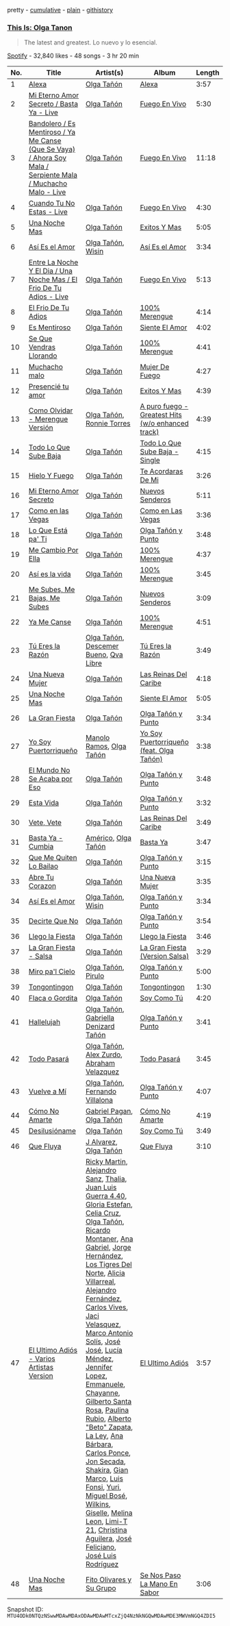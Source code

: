 pretty - [cumulative](/playlists/cumulative/37i9dQZF1DXbicEtPvsx8f.md) - [plain](/playlists/plain/37i9dQZF1DXbicEtPvsx8f) - [githistory](https://github.githistory.xyz/mackorone/spotify-playlist-archive/blob/main/playlists/plain/37i9dQZF1DXbicEtPvsx8f)

### [This Is: Olga Tanon](https://open.spotify.com/playlist/37i9dQZF1DXbicEtPvsx8f)

> The latest and greatest\. Lo nuevo y lo esencial.

[Spotify](https://open.spotify.com/user/spotify) - 32,840 likes - 48 songs - 3 hr 20 min

| No. | Title | Artist(s) | Album | Length |
|---|---|---|---|---|
| 1 | [Alexa](https://open.spotify.com/track/4Fh1hMmlADgnOFWvEzQBTE) | [Olga Tañón](https://open.spotify.com/artist/4pv1Jo4PbYI8LMADJoTWjE) | [Alexa](https://open.spotify.com/album/1uyHEpEGI8EKBs09K4GsQf) | 3:57 |
| 2 | [Mi Eterno Amor Secreto / Basta Ya \- Live](https://open.spotify.com/track/3fdRbxoIHlyXlPUuo39Rvf) | [Olga Tañón](https://open.spotify.com/artist/4pv1Jo4PbYI8LMADJoTWjE) | [Fuego En Vivo](https://open.spotify.com/album/1armCApAxjIem114Jqp2Ni) | 5:30 |
| 3 | [Bandolero / Es Mentiroso / Ya Me Canse \(Que Se Vaya\) / Ahora Soy Mala / Serpiente Mala / Muchacho Malo \- Live](https://open.spotify.com/track/0OW2LHs6lQkSuUakW77NzF) | [Olga Tañón](https://open.spotify.com/artist/4pv1Jo4PbYI8LMADJoTWjE) | [Fuego En Vivo](https://open.spotify.com/album/1armCApAxjIem114Jqp2Ni) | 11:18 |
| 4 | [Cuando Tu No Estas \- Live](https://open.spotify.com/track/0Cb5X955vi6qDz3dpr1LzL) | [Olga Tañón](https://open.spotify.com/artist/4pv1Jo4PbYI8LMADJoTWjE) | [Fuego En Vivo](https://open.spotify.com/album/0c0MsG7DogXKZvI33QIis8) | 4:30 |
| 5 | [Una Noche Mas](https://open.spotify.com/track/6hFhxzvpcWmtDJre0ejXEj) | [Olga Tañón](https://open.spotify.com/artist/4pv1Jo4PbYI8LMADJoTWjE) | [Exitos Y Mas](https://open.spotify.com/album/4thP48PLORTrH3xXGblfEx) | 5:05 |
| 6 | [Así Es el Amor](https://open.spotify.com/track/1LA8a9tObDocqWhElbmzS5) | [Olga Tañón](https://open.spotify.com/artist/4pv1Jo4PbYI8LMADJoTWjE), [Wisin](https://open.spotify.com/artist/3E6xrwgnVfYCrCs0ePERDz) | [Así Es el Amor](https://open.spotify.com/album/2QjRiqPHLxkF5wSQQn4LvA) | 3:34 |
| 7 | [Entre La Noche Y El Dia / Una Noche Mas / El Frio De Tu Adios \- Live](https://open.spotify.com/track/2hsTg0CqOXU4DWWqUgsEpD) | [Olga Tañón](https://open.spotify.com/artist/4pv1Jo4PbYI8LMADJoTWjE) | [Fuego En Vivo](https://open.spotify.com/album/1armCApAxjIem114Jqp2Ni) | 5:13 |
| 8 | [El Frio De Tu Adios](https://open.spotify.com/track/3YrrhwGFxEMKEFIzNh1k1R) | [Olga Tañón](https://open.spotify.com/artist/4pv1Jo4PbYI8LMADJoTWjE) | [100% Merengue](https://open.spotify.com/album/341ZS1EddJkPqUYVa8mBoI) | 4:14 |
| 9 | [Es Mentiroso](https://open.spotify.com/track/2AR6gN4QVBdJ8iw2KSG7fQ) | [Olga Tañón](https://open.spotify.com/artist/4pv1Jo4PbYI8LMADJoTWjE) | [Siente El Amor](https://open.spotify.com/album/4IlAVoLQ0uqWQaY4DaAL6R) | 4:02 |
| 10 | [Se Que Vendras Llorando](https://open.spotify.com/track/5ZdMrmF1ehmBoDvMBF1Jt5) | [Olga Tañón](https://open.spotify.com/artist/4pv1Jo4PbYI8LMADJoTWjE) | [100% Merengue](https://open.spotify.com/album/341ZS1EddJkPqUYVa8mBoI) | 4:41 |
| 11 | [Muchacho malo](https://open.spotify.com/track/58MAh1fboa0lvwaX2JS0B1) | [Olga Tañón](https://open.spotify.com/artist/4pv1Jo4PbYI8LMADJoTWjE) | [Mujer De Fuego](https://open.spotify.com/album/4VV3JWcUvnRNE0OhuRkugJ) | 4:27 |
| 12 | [Presencié tu amor](https://open.spotify.com/track/1NexFzzLmFpNtBphGcQgrP) | [Olga Tañón](https://open.spotify.com/artist/4pv1Jo4PbYI8LMADJoTWjE) | [Exitos Y Mas](https://open.spotify.com/album/4thP48PLORTrH3xXGblfEx) | 4:39 |
| 13 | [Como Olvidar \- Merengue Versión](https://open.spotify.com/track/5nuJjO3AMB7dgkLzxDKW9g) | [Olga Tañón](https://open.spotify.com/artist/4pv1Jo4PbYI8LMADJoTWjE), [Ronnie Torres](https://open.spotify.com/artist/2QUD4hlzyYf6n1Fd9Kda1A) | [A puro fuego \- Greatest Hits \(w/o enhanced track\)](https://open.spotify.com/album/5CBFvEWQ4f2TX1LraSyFEn) | 4:39 |
| 14 | [Todo Lo Que Sube Baja](https://open.spotify.com/track/4U0wBFXkq5pnMVAZdNKpRf) | [Olga Tañón](https://open.spotify.com/artist/4pv1Jo4PbYI8LMADJoTWjE) | [Todo Lo Que Sube Baja \- Single](https://open.spotify.com/album/1nXYOxvsYA9tQoUSdJHtbj) | 4:15 |
| 15 | [Hielo Y Fuego](https://open.spotify.com/track/5drvSrs2PxEiMhJaBsOPe3) | [Olga Tañón](https://open.spotify.com/artist/4pv1Jo4PbYI8LMADJoTWjE) | [Te Acordaras De Mi](https://open.spotify.com/album/6PTqGPIkyNNilk09tuYQcr) | 3:26 |
| 16 | [Mi Eterno Amor Secreto](https://open.spotify.com/track/3rs5YnSBJxTlJRAeNbzEuh) | [Olga Tañón](https://open.spotify.com/artist/4pv1Jo4PbYI8LMADJoTWjE) | [Nuevos Senderos](https://open.spotify.com/album/2oENwEacMOAkpxiy0lZZrM) | 5:11 |
| 17 | [Como en las Vegas](https://open.spotify.com/track/5MIorTQiiz3qEP8YhxvkKZ) | [Olga Tañón](https://open.spotify.com/artist/4pv1Jo4PbYI8LMADJoTWjE) | [Como en Las Vegas](https://open.spotify.com/album/4BHCTn7mb4On7qmTzBGbUT) | 3:36 |
| 18 | [Lo Que Está pa' Ti](https://open.spotify.com/track/0WIsZkPDHZo1TqqvBXKQrp) | [Olga Tañón](https://open.spotify.com/artist/4pv1Jo4PbYI8LMADJoTWjE) | [Olga Tañón y Punto](https://open.spotify.com/album/7ddfBDcCfz6brOKQPteXFe) | 3:48 |
| 19 | [Me Cambio Por Ella](https://open.spotify.com/track/2pMsiXclJxGvmBscD1b2sB) | [Olga Tañón](https://open.spotify.com/artist/4pv1Jo4PbYI8LMADJoTWjE) | [100% Merengue](https://open.spotify.com/album/341ZS1EddJkPqUYVa8mBoI) | 4:37 |
| 20 | [Así es la vida](https://open.spotify.com/track/0cAOTOrlrPCDEIGYEh4Bun) | [Olga Tañón](https://open.spotify.com/artist/4pv1Jo4PbYI8LMADJoTWjE) | [100% Merengue](https://open.spotify.com/album/341ZS1EddJkPqUYVa8mBoI) | 3:45 |
| 21 | [Me Subes, Me Bajas, Me Subes](https://open.spotify.com/track/1mDc10QPqM46RNBNZ1FgXU) | [Olga Tañón](https://open.spotify.com/artist/4pv1Jo4PbYI8LMADJoTWjE) | [Nuevos Senderos](https://open.spotify.com/album/2oENwEacMOAkpxiy0lZZrM) | 3:09 |
| 22 | [Ya Me Canse](https://open.spotify.com/track/5B4li6IYSHC6OdoJFhVd1p) | [Olga Tañón](https://open.spotify.com/artist/4pv1Jo4PbYI8LMADJoTWjE) | [100% Merengue](https://open.spotify.com/album/341ZS1EddJkPqUYVa8mBoI) | 4:51 |
| 23 | [Tú Eres la Razón](https://open.spotify.com/track/3M9yvSEEO2Ufkq4ocJzWdc) | [Olga Tañón](https://open.spotify.com/artist/4pv1Jo4PbYI8LMADJoTWjE), [Descemer Bueno](https://open.spotify.com/artist/5luyt0SUvGkDMY4ILP6Qhl), [Qva Libre](https://open.spotify.com/artist/5M3cCzIdZYe7J1ON9XX6xQ) | [Tú Eres la Razón](https://open.spotify.com/album/07vYhQvzw6YlqBKy2urdR0) | 3:49 |
| 24 | [Una Nueva Mujer](https://open.spotify.com/track/3vPuWkt1cGZ45kTh0pjQNS) | [Olga Tañón](https://open.spotify.com/artist/4pv1Jo4PbYI8LMADJoTWjE) | [Las Reinas Del Caribe](https://open.spotify.com/album/0C2xSdPTymfiLPD4DGogx7) | 4:18 |
| 25 | [Una Noche Mas](https://open.spotify.com/track/2VF2YgP8dLbH8Eneh5nt01) | [Olga Tañón](https://open.spotify.com/artist/4pv1Jo4PbYI8LMADJoTWjE) | [Siente El Amor](https://open.spotify.com/album/4IlAVoLQ0uqWQaY4DaAL6R) | 5:05 |
| 26 | [La Gran Fiesta](https://open.spotify.com/track/4u6DLFZrXINev3s4IfDobf) | [Olga Tañón](https://open.spotify.com/artist/4pv1Jo4PbYI8LMADJoTWjE) | [Olga Tañón y Punto](https://open.spotify.com/album/7ddfBDcCfz6brOKQPteXFe) | 3:34 |
| 27 | [Yo Soy Puertorriqueño](https://open.spotify.com/track/5ZnLboL50gijLUWx0s36CV) | [Manolo Ramos](https://open.spotify.com/artist/2Y4HyZqAPMu0R6nvl5rWgW), [Olga Tañón](https://open.spotify.com/artist/4pv1Jo4PbYI8LMADJoTWjE) | [Yo Soy Puertorriqueño \(feat\. Olga Tañón\)](https://open.spotify.com/album/0VxJyiVfZMUnZIFqs8ioAJ) | 3:38 |
| 28 | [El Mundo No Se Acaba por Eso](https://open.spotify.com/track/3j1uKiIlPoN1oQfkuQgsvm) | [Olga Tañón](https://open.spotify.com/artist/4pv1Jo4PbYI8LMADJoTWjE) | [Olga Tañón y Punto](https://open.spotify.com/album/7ddfBDcCfz6brOKQPteXFe) | 3:48 |
| 29 | [Esta Vida](https://open.spotify.com/track/0HHv7DcpdGwkJ5xOeAZgkO) | [Olga Tañón](https://open.spotify.com/artist/4pv1Jo4PbYI8LMADJoTWjE) | [Olga Tañón y Punto](https://open.spotify.com/album/7ddfBDcCfz6brOKQPteXFe) | 3:32 |
| 30 | [Vete, Vete](https://open.spotify.com/track/0rtMJ82WBiJOegXLiRte0C) | [Olga Tañón](https://open.spotify.com/artist/4pv1Jo4PbYI8LMADJoTWjE) | [Las Reinas Del Caribe](https://open.spotify.com/album/0C2xSdPTymfiLPD4DGogx7) | 3:49 |
| 31 | [Basta Ya \- Cumbia](https://open.spotify.com/track/2iX3rxk0GMIhL1JK3rHpqN) | [Américo](https://open.spotify.com/artist/6eUAVH8tSq8WSJGPLeDN9c), [Olga Tañón](https://open.spotify.com/artist/4pv1Jo4PbYI8LMADJoTWjE) | [Basta Ya](https://open.spotify.com/album/39NPYuoThbuMW0yhje9jl9) | 3:47 |
| 32 | [Que Me Quiten Lo Bailao](https://open.spotify.com/track/7skxBIW42DcEUNIf7Ycz1l) | [Olga Tañón](https://open.spotify.com/artist/4pv1Jo4PbYI8LMADJoTWjE) | [Olga Tañón y Punto](https://open.spotify.com/album/7ddfBDcCfz6brOKQPteXFe) | 3:15 |
| 33 | [Abre Tu Corazon](https://open.spotify.com/track/5iTWIAADwgr8kY6TLK4Q7p) | [Olga Tañón](https://open.spotify.com/artist/4pv1Jo4PbYI8LMADJoTWjE) | [Una Nueva Mujer](https://open.spotify.com/album/1DjUSTJtfwIGaY1YKftJHp) | 3:35 |
| 34 | [Así Es el Amor](https://open.spotify.com/track/5mrTbAc8DAoE94EJ6KjiSL) | [Olga Tañón](https://open.spotify.com/artist/4pv1Jo4PbYI8LMADJoTWjE), [Wisin](https://open.spotify.com/artist/3E6xrwgnVfYCrCs0ePERDz) | [Olga Tañón y Punto](https://open.spotify.com/album/7ddfBDcCfz6brOKQPteXFe) | 3:34 |
| 35 | [Decirte Que No](https://open.spotify.com/track/3ZDwkD97mGz5ThOqVURmoB) | [Olga Tañón](https://open.spotify.com/artist/4pv1Jo4PbYI8LMADJoTWjE) | [Olga Tañón y Punto](https://open.spotify.com/album/7ddfBDcCfz6brOKQPteXFe) | 3:54 |
| 36 | [Llego la Fiesta](https://open.spotify.com/track/7A8PwvKu4b2biUBY0dlwG9) | [Olga Tañón](https://open.spotify.com/artist/4pv1Jo4PbYI8LMADJoTWjE) | [Llego la Fiesta](https://open.spotify.com/album/5pBtEZDeQgmq9oHX1dwuxa) | 3:46 |
| 37 | [La Gran Fiesta \- Salsa](https://open.spotify.com/track/3yE5tKq0XFDmAlsCbsH0TE) | [Olga Tañón](https://open.spotify.com/artist/4pv1Jo4PbYI8LMADJoTWjE) | [La Gran Fiesta \(Version Salsa\)](https://open.spotify.com/album/1XCFCwy2TMR9UFGchKl96c) | 3:29 |
| 38 | [Miro pa'l Cielo](https://open.spotify.com/track/2M21DClryThrAjVdPnBfiP) | [Olga Tañón](https://open.spotify.com/artist/4pv1Jo4PbYI8LMADJoTWjE), [Pirulo](https://open.spotify.com/artist/07rO1bvFX82Ixrp9A2nyCm) | [Olga Tañón y Punto](https://open.spotify.com/album/7ddfBDcCfz6brOKQPteXFe) | 5:00 |
| 39 | [Tongontingon](https://open.spotify.com/track/1XLg2LtjuWafFT4SJlMIK3) | [Olga Tañón](https://open.spotify.com/artist/4pv1Jo4PbYI8LMADJoTWjE) | [Tongontingon](https://open.spotify.com/album/7kV8cJZNckvESLiRHcfv9d) | 1:30 |
| 40 | [Flaca o Gordita](https://open.spotify.com/track/325lRUgW2c4SicDu0R46rR) | [Olga Tañón](https://open.spotify.com/artist/4pv1Jo4PbYI8LMADJoTWjE) | [Soy Como Tú](https://open.spotify.com/album/7BtVVXpTyUye4Y4sBorvVF) | 4:20 |
| 41 | [Hallelujah](https://open.spotify.com/track/4aFojH0HNTEgCmWCn1qFhq) | [Olga Tañón](https://open.spotify.com/artist/4pv1Jo4PbYI8LMADJoTWjE), [Gabriella Denizard Tañón](https://open.spotify.com/artist/4Uf7F1wX0aRHEzBc8QqzOI) | [Olga Tañón y Punto](https://open.spotify.com/album/7ddfBDcCfz6brOKQPteXFe) | 3:41 |
| 42 | [Todo Pasará](https://open.spotify.com/track/79MIBZkxaab6Pqv1Jsb49G) | [Olga Tañón](https://open.spotify.com/artist/4pv1Jo4PbYI8LMADJoTWjE), [Alex Zurdo](https://open.spotify.com/artist/0WI8OfWCRvK4nGHmKfFQmd), [Abraham Velazquez](https://open.spotify.com/artist/5RFxDCs8wl2GNVve5FemDu) | [Todo Pasará](https://open.spotify.com/album/2qYzPWIFw6k0lix800JNyL) | 3:45 |
| 43 | [Vuelve a Mí](https://open.spotify.com/track/3q0JZKRmD3KwA5WvgsrOQw) | [Olga Tañón](https://open.spotify.com/artist/4pv1Jo4PbYI8LMADJoTWjE), [Fernando Villalona](https://open.spotify.com/artist/4391zvuuIvVziLtsvq13Cu) | [Olga Tañón y Punto](https://open.spotify.com/album/7ddfBDcCfz6brOKQPteXFe) | 4:07 |
| 44 | [Cómo No Amarte](https://open.spotify.com/track/3htW78fd7ocb9rrgnXOLjk) | [Gabriel Pagan](https://open.spotify.com/artist/3InfS9TeNQro4bp9EWtuyP), [Olga Tañón](https://open.spotify.com/artist/4pv1Jo4PbYI8LMADJoTWjE) | [Cómo No Amarte](https://open.spotify.com/album/2qhdX7DDuE5CfwwtyKiWXE) | 4:19 |
| 45 | [Desilusióname](https://open.spotify.com/track/5KzNlonIRvwbhVI23IVNUN) | [Olga Tañón](https://open.spotify.com/artist/4pv1Jo4PbYI8LMADJoTWjE) | [Soy Como Tú](https://open.spotify.com/album/7BtVVXpTyUye4Y4sBorvVF) | 3:49 |
| 46 | [Que Fluya](https://open.spotify.com/track/6fTLM5o5yKO20WVMKGHMrY) | [J Alvarez](https://open.spotify.com/artist/6XFITTl7cFTdopDY3lUdlY), [Olga Tañón](https://open.spotify.com/artist/4pv1Jo4PbYI8LMADJoTWjE) | [Que Fluya](https://open.spotify.com/album/7JvnTJ5JVIGwSi9C7Mrzja) | 3:10 |
| 47 | [El Ultimo Adiós \- Varios Artistas Version](https://open.spotify.com/track/0tzixmHNQfE6S6SirSToxW) | [Ricky Martin](https://open.spotify.com/artist/7slfeZO9LsJbWgpkIoXBUJ), [Alejandro Sanz](https://open.spotify.com/artist/5sUrlPAHlS9NEirDB8SEbF), [Thalia](https://open.spotify.com/artist/23wEWD21D4TPYiJugoXmYb), [Juan Luis Guerra 4.40](https://open.spotify.com/artist/3nlpTZci9O5W8RsNoNH559), [Gloria Estefan](https://open.spotify.com/artist/5IFCkqu9J6xdWeYMk5I889), [Celia Cruz](https://open.spotify.com/artist/2weA6hhVqTIN2gSn9PUB9U), [Olga Tañón](https://open.spotify.com/artist/4pv1Jo4PbYI8LMADJoTWjE), [Ricardo Montaner](https://open.spotify.com/artist/4uoz4FUMvpeyGClFTTDBsD), [Ana Gabriel](https://open.spotify.com/artist/41ESHLayJ5sDKjAOv6cMhe), [Jorge Hernández](https://open.spotify.com/artist/5O2KyWcHYBmjmobgNLumcb), [Los Tigres Del Norte](https://open.spotify.com/artist/3hYtANQYrE6pd2PbtEyTIy), [Alicia Villarreal](https://open.spotify.com/artist/6Hf2g14O2TP25JUNZuvIgn), [Alejandro Fernández](https://open.spotify.com/artist/6sq1yF0OZEWA4xoXVKW1L9), [Carlos Vives](https://open.spotify.com/artist/4vhNDa5ycK0ST968ek7kRr), [Jaci Velasquez](https://open.spotify.com/artist/7MbmKsnvXjl4GA7Dr27kko), [Marco Antonio Solís](https://open.spotify.com/artist/3tJnB0s6c3oXPq1SCCavnd), [José José](https://open.spotify.com/artist/4mN0qcMxWX8oToqfDPM5yV), [Lucía Méndez](https://open.spotify.com/artist/4MbmeIi7C8qe1LboVhdaUN), [Jennifer Lopez](https://open.spotify.com/artist/2DlGxzQSjYe5N6G9nkYghR), [Emmanuele](https://open.spotify.com/artist/7HBONupvCpvcMp1ZxK84Ii), [Chayanne](https://open.spotify.com/artist/1JbemQ1fPt2YmSLjAFhPBv), [Gilberto Santa Rosa](https://open.spotify.com/artist/27vNK840zYq6IfDijHPsv1), [Paulina Rubio](https://open.spotify.com/artist/1d6dwipPrsFSJVmFTTdFSS), [Alberto "Beto" Zapata](https://open.spotify.com/artist/20VNXin5fi626FsmioiExE), [La Ley](https://open.spotify.com/artist/1ZVoRDO29AlDXiMkRLMZSK), [Ana Bárbara](https://open.spotify.com/artist/43qxAkuKFB6fMNSeS5dO7Z), [Carlos Ponce](https://open.spotify.com/artist/4ff5IojFqry4841QjwULTV), [Jon Secada](https://open.spotify.com/artist/10n1KB2sjTrGdyuC83y8jW), [Shakira](https://open.spotify.com/artist/0EmeFodog0BfCgMzAIvKQp), [Gian Marco](https://open.spotify.com/artist/2gDqGAadPIPiA7LtmNn74g), [Luis Fonsi](https://open.spotify.com/artist/4V8Sr092TqfHkfAA5fXXqG), [Yuri](https://open.spotify.com/artist/4OgNARLQSC4yy7Dsa5cqxx), [Miguel Bosé](https://open.spotify.com/artist/7mWCSSOYqm4E9mB7V4ot6S), [Wilkins](https://open.spotify.com/artist/5Awnuu794580X3uHQGx78O), [Giselle](https://open.spotify.com/artist/5gr23KYBk2FyIBx5xpHVjE), [Melina Leon](https://open.spotify.com/artist/5oj50e6WeS3yFv92YDOfXA), [Limi\-T 21](https://open.spotify.com/artist/5j8Q0VC4Be4yhcQ1tf8Sh7), [Christina Aguilera](https://open.spotify.com/artist/1l7ZsJRRS8wlW3WfJfPfNS), [José Feliciano](https://open.spotify.com/artist/7K78lVZ8XzkjfRSI7570FF), [José Luis Rodríguez](https://open.spotify.com/artist/15YnmlNukYCFvwaFnoDwwV) | [El Ultimo Adiós](https://open.spotify.com/album/1Tz1WfJZkvWPhyFHWAzZLo) | 3:57 |
| 48 | [Una Noche Mas](https://open.spotify.com/track/6fNBsKZ17uoexXR0Xo0NjX) | [Fito Olivares y Su Grupo](https://open.spotify.com/artist/3zzeZVLuOeetfimOd4k8rE) | [Se Nos Paso La Mano En Sabor](https://open.spotify.com/album/6oL9RVp9PRaVi7ldTgMErs) | 3:06 |

Snapshot ID: `MTU4ODk0NTQzNSwwMDAwMDAxODAwMDAwMTcxZjQ4NzNkNGQwMDAwMDE3MWVmNGQ4ZDI5`